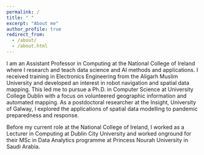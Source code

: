 ```yaml
---
permalink: /
title: " "
excerpt: "About me"
author_profile: true
redirect_from: 
  - /about/
  - /about.html
---
```


I am an Assistant Professor in Computing at the National College of Ireland where I research and teach data science and AI methods and applications. I received training in Electronics Engineering from the Aligarh Muslim University and developed an interest in robot navigation and spatial data mapping. This led me to pursue a Ph.D. in Computer Science at University College Dublin with a focus on volunteered geographic information and automated mapping. As a postdoctoral researcher at the Insight, University of Galway, I explored the applications of spatial data modelling to pandemic preparedness and response.

Before my current role at the National College of Ireland, I worked as a Lecturer in Computing at Dublin City University and worked onground for their MSc in Data Analytics programme at Princess Nourah University in Saudi Arabia.